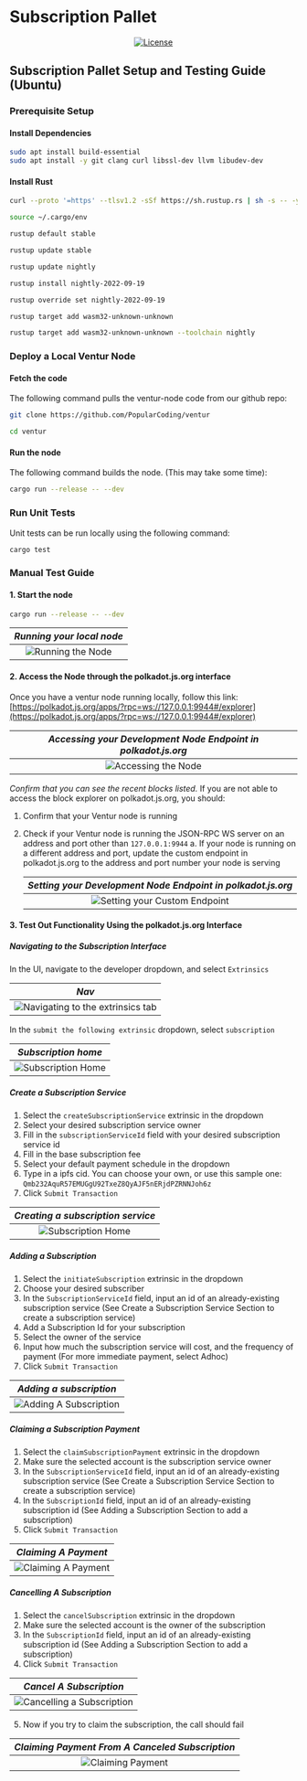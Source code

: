 # Subscription Pallet

<div align="center">

[![License](https://img.shields.io/github/license/Popular-Coding/ventur?color=green)](https://github.com/Popular-Coding/ventur/blob/main/LICENSE)


</div>

## Subscription Pallet Setup and Testing Guide (Ubuntu)

### Prerequisite Setup

#### Install Dependencies

```bash
sudo apt install build-essential
sudo apt install -y git clang curl libssl-dev llvm libudev-dev
```

#### Install Rust

```bash
curl --proto '=https' --tlsv1.2 -sSf https://sh.rustup.rs | sh -s -- -y

source ~/.cargo/env

rustup default stable

rustup update stable

rustup update nightly

rustup install nightly-2022-09-19 

rustup override set nightly-2022-09-19

rustup target add wasm32-unknown-unknown

rustup target add wasm32-unknown-unknown --toolchain nightly
```

### Deploy a Local Ventur Node

#### Fetch the code

The following command pulls the ventur-node code from our github repo:

```bash
git clone https://github.com/PopularCoding/ventur

cd ventur
```

#### Run the node

The following command builds the node. (This may take some time):

```bash
cargo run --release -- --dev
```

### Run Unit Tests

Unit tests can be run locally using the following command:

```bash
cargo test
```

### Manual Test Guide

#### 1. Start the node

```bash
cargo run --release -- --dev
```

| _Running your local node_ |
|:--:|
|![Running the Node](docs/running-node.webp)|

#### 2. Access the Node through the polkadot.js.org interface

Once you have a ventur node running locally, follow this link:
[https://polkadot.js.org/apps/?rpc=ws://127.0.0.1:9944#/explorer](https://polkadot.js.org/apps/?rpc=ws://127.0.0.1:9944#/explorer)

| _Accessing your Development Node Endpoint in polkadot.js.org_ |
|:--:|
|![Accessing the Node](docs/access-polkadot-js-org.webp)|

_Confirm that you can see the recent blocks listed._
If you are not able to access the block explorer on polkadot.js.org, you should:

1. Confirm that your Ventur node is running
2. Check if your Ventur node is running the JSON-RPC WS server on an address and port other than ```127.0.0.1:9944```
    a. If your node is running on a different address and port, update the custom endpoint in polkadot.js.org to the address and port number your node is serving

    | _Setting your Development Node Endpoint in polkadot.js.org_ |
    |:--:|
    |![Setting your Custom Endpoint](docs/setting-custom-endpoint.webp)|

#### 3. Test Out Functionality Using the polkadot.js.org Interface

##### Navigating to the Subscription Interface
In the UI, navigate to the developer dropdown, and select `Extrinsics`

| _Nav_ |
|:--:|
|![Navigating to the extrinsics tab](docs/dropdown.png)|

In the `submit the following extrinsic` dropdown, select `subscription`

| _Subscription home_ |
|:--:|
|![Subscription Home](docs/subscription_home_page.png)|

##### Create a Subscription Service

1. Select the `createSubscriptionService` extrinsic in the dropdown
2. Select your desired subscription service owner
3. Fill in the `subscriptionServiceId` field with your desired subscription service id
4. Fill in the base subscription fee
5. Select your default payment schedule in the dropdown 
6. Type in a ipfs cid. You can choose your own, or use this sample one: `Qmb232AquR57EMUGgU92TxeZ8QyAJF5nERjdPZRNNJoh6z`
7. Click `Submit Transaction`


| _Creating a subscription service_ |
|:--:|
|![Subscription Home](docs/subscription_home_page.png)|

##### Adding a Subscription

1. Select the `initiateSubscription` extrinsic in the dropdown
2. Choose your desired subscriber
3. In the `SubscriptionServiceId` field, input an id of an already-existing subscription service (See Create a Subscription Service Section to create a subscription service)
4. Add a Subscription Id for your subscription
5. Select the owner of the service
6. Input how much the subscription service will cost, and the frequency of payment (For more immediate payment, select Adhoc)
7. Click `Submit Transaction`

| _Adding a subscription_ |
|:--:|
|![Adding A Subscription](docs/create_subscription.png)|

##### Claiming a Subscription Payment

1. Select the `claimSubscriptionPayment` extrinsic in the dropdown
2. Make sure the selected account is the subscription service owner
3. In the `SubscriptionServiceId` field, input an id of an already-existing subscription service (See Create a Subscription Service Section to create a subscription service)
4. In the `SubscriptionId` field, input an id of an already-existing subscription id (See Adding a Subscription Section to add a subscription)
5. Click `Submit Transaction`

| _Claiming A Payment_ |
|:--:|
|![Claiming A Payment](docs/claiming_payment.png)|

##### Cancelling A Subscription

1. Select the `cancelSubscription` extrinsic in the dropdown
2. Make sure the selected account is the owner of the subscription
3. In the `SubscriptionId` field, input an id of an already-existing subscription id (See Adding a Subscription Section to add a subscription)
4. Click `Submit Transaction`

| _Cancel A Subscription_ |
|:--:|
|![Cancelling a Subscription](docs/cancel_subscription.png)|

5. Now if you try to claim the subscription, the call should fail


| _Claiming Payment From A Canceled Subscription_ |
|:--:|
|![Claiming Payment](docs/canceled_subscription.png)|